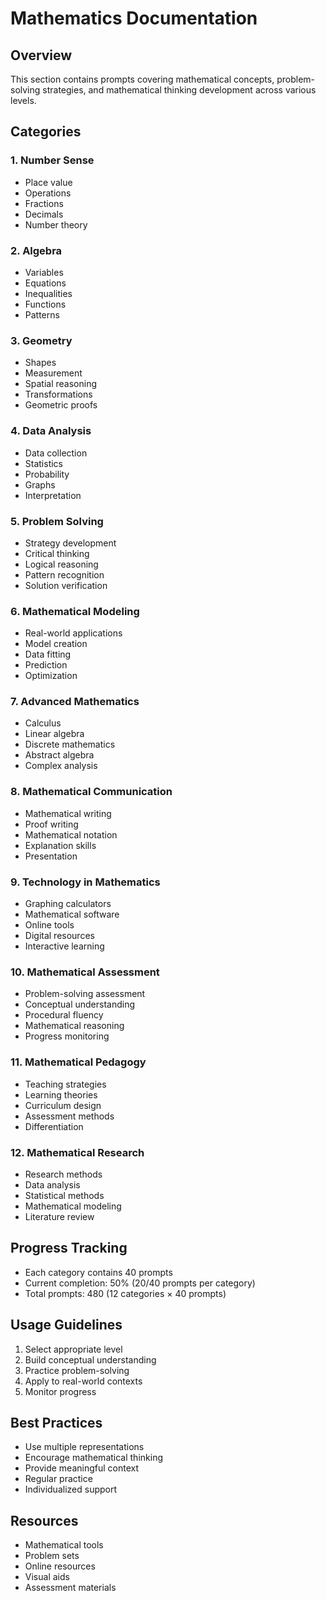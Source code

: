 # Mathematics Documentation

## Overview
This section contains prompts covering mathematical concepts, problem-solving strategies, and mathematical thinking development across various levels.

## Categories

### 1. Number Sense
- Place value
- Operations
- Fractions
- Decimals
- Number theory

### 2. Algebra
- Variables
- Equations
- Inequalities
- Functions
- Patterns

### 3. Geometry
- Shapes
- Measurement
- Spatial reasoning
- Transformations
- Geometric proofs

### 4. Data Analysis
- Data collection
- Statistics
- Probability
- Graphs
- Interpretation

### 5. Problem Solving
- Strategy development
- Critical thinking
- Logical reasoning
- Pattern recognition
- Solution verification

### 6. Mathematical Modeling
- Real-world applications
- Model creation
- Data fitting
- Prediction
- Optimization

### 7. Advanced Mathematics
- Calculus
- Linear algebra
- Discrete mathematics
- Abstract algebra
- Complex analysis

### 8. Mathematical Communication
- Mathematical writing
- Proof writing
- Mathematical notation
- Explanation skills
- Presentation

### 9. Technology in Mathematics
- Graphing calculators
- Mathematical software
- Online tools
- Digital resources
- Interactive learning

### 10. Mathematical Assessment
- Problem-solving assessment
- Conceptual understanding
- Procedural fluency
- Mathematical reasoning
- Progress monitoring

### 11. Mathematical Pedagogy
- Teaching strategies
- Learning theories
- Curriculum design
- Assessment methods
- Differentiation

### 12. Mathematical Research
- Research methods
- Data analysis
- Statistical methods
- Mathematical modeling
- Literature review

## Progress Tracking
- Each category contains 40 prompts
- Current completion: 50% (20/40 prompts per category)
- Total prompts: 480 (12 categories × 40 prompts)

## Usage Guidelines
1. Select appropriate level
2. Build conceptual understanding
3. Practice problem-solving
4. Apply to real-world contexts
5. Monitor progress

## Best Practices
- Use multiple representations
- Encourage mathematical thinking
- Provide meaningful context
- Regular practice
- Individualized support

## Resources
- Mathematical tools
- Problem sets
- Online resources
- Visual aids
- Assessment materials 